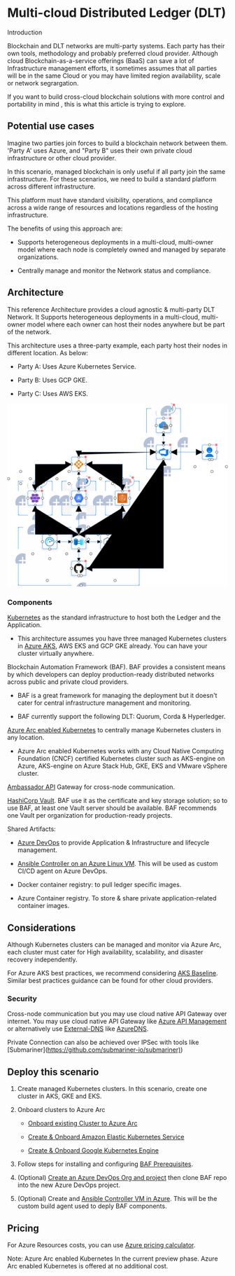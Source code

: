 # Multi-cloud Distributed Ledger (DLT)

Introduction

Blockchain and DLT networks are multi-party systems. Each party has
their own tools, methodology and probably preferred cloud provider.
Although cloud Blockchain-as-a-service offerings (BaaS) can save a lot
of Infrastructure management efforts, it sometimes assumes that all parties will be
in the same Cloud or you may have limited region availability, scale or network segrargation.

If you want to build cross-cloud blockchain solutions with more control and portability in mind , this is what this article is trying to explore.

## Potential use cases

Imagine two parties join forces to build a blockchain network between
them. 'Party A' uses Azure, and "Party B" uses their own private cloud
infrastructure or other cloud provider.

In this scenario, managed blockchain is only useful if all party join
the same infrastructure. For these scenarios, we need to build a
standard platform across different infrastructure.

This platform must have standard visibility, operations, and compliance
across a wide range of resources and locations regardless of the hosting
infrastructure.

The benefits of using this approach are:

-   Supports heterogeneous deployments in a multi-cloud, multi-owner
    model where each node is completely owned and managed by separate
    organizations.

-   Centrally manage and monitor the Network status and compliance.

## Architecture

This reference Architecture provides a cloud agnostic & multi-party DLT
Network. It Supports heterogeneous deployments in a multi-cloud,
multi-owner model where each owner can host their nodes anywhere but be
part of the network.

This architecture uses a three-party example, each party host their
nodes in different location. As below:

-   Party A: Uses Azure Kubernetes Service.

-   Party B: Uses GCP GKE.

-   Party C: Uses AWS EKS.

<p align="center">
  <img src="images/MultiCloud-DLT.svg">
</p>


### Components

[Kubernetes](https://kubernetes.io/) as the standard infrastructure to
host both the Ledger and the Application.

-   This architecture assumes you have three managed Kubernetes clusters
    in [Azure
    AKS](https://docs.microsoft.com/en-us/azure/aks/intro-kubernetes),
    AWS EKS and GCP GKE already. You can have your cluster virtually
    anywhere.

Blockchain Automation Framework (BAF). BAF provides a consistent means
by which developers can deploy production-ready distributed networks
across public and private cloud providers.

-   BAF is a great framework for managing the deployment but it doesn't
    cater for central infrastructure management and monitoring.

-   BAF currently support the following DLT: Quorum, Corda &
    Hyperledger.

[Azure Arc enabled
Kubernetes](https://docs.microsoft.com/en-gb/azure/azure-arc/kubernetes/overview)
to centrally manage Kubernetes clusters in any location.

-   Azure Arc enabled Kubernetes works with any Cloud Native Computing
    Foundation (CNCF) certified Kubernetes cluster such as AKS-engine on
    Azure, AKS-engine on Azure Stack Hub, GKE, EKS and VMware vSphere
    cluster.

[Ambassador API](https://www.getambassador.io/) Gateway for cross-node
communication.

[HashiCorp Vault](https://www.hashicorp.com/products/vault). BAF use it
as the certificate and key storage solution; so to use BAF, at least one
Vault server should be available. BAF recommends one Vault per
organization for production-ready projects.

Shared Artifacts:

-   [Azure DevOps](https://dev.azure.com/) to provide Application &
    Infrastructure and lifecycle management.

-   [Ansible Controller on an Azure Linux VM](https://azuredevopslabs.com/labs/vstsextend/ansible/). This will be used as custom
    CI/CD agent on Azure DevOps.

-   Docker container registry: to pull ledger specific images.

-   Azure Container registry. To store & share private
    application-related container images.

## Considerations

Although Kubernetes clusters can be managed and monitor via Azure Arc,
each cluster must cater for High availability, scalability, and disaster
recovery independently.

For Azure AKS best practices, we recommend considering [AKS
Baseline](https://docs.microsoft.com/en-us/azure/architecture/reference-architectures/containers/aks/secure-baseline-aks).
Similar best practices guidance can be found for other cloud providers.

### Security

Cross-node communication but you may use cloud native API Gateway over
internet. You may use cloud native API Gateway like [Azure API
Management](https://docs.microsoft.com/en-us/azure/api-management/how-to-deploy-self-hosted-gateway-azure-kubernetes-service)
or alternatively use
[External-DNS](https://github.com/kubernetes-sigs/external-dns) like
[AzureDNS](https://azure.microsoft.com/en-us/services/dns).

Private Connection can also be achieved over IPSec with tools like
\[Submariner\](<https://github.com/submariner-io/submariner)>)

## Deploy this scenario

1.  Create managed Kubernetes clusters. In this scenario, create one cluster in AKS, GKE and EKS.

2.  Onboard clusters to Azure Arc

      - [Onboard existing Cluster to Azure Arc](https://azurearcjumpstart.io/azure_arc_jumpstart/azure_arc_k8s/general/onboard_k8s/)

      - [Create & Onboard Amazon Elastic Kubernetes Service](https://azurearcjumpstart.io/azure_arc_jumpstart/azure_arc_k8s/eks/eks_terraform/)

      - [Create & Onboard Google Kubernetes Engine](https://azurearcjumpstart.io/azure_arc_jumpstart/azure_arc_k8s/gke/gke_terraform/)

3.  Follow steps for installing and configuring [BAF
    Prerequisites](https://blockchain-automation-framework.readthedocs.io/en/latest/prerequisites.html). 
    
4.  (Optional) [Create an Azure DevOps Org and
    project](https://docs.microsoft.com/en-us/azure/devops/organizations/accounts/create-organization?view=azure-devops) then clone BAF repo into the new Azure DevOps project.

5.  (Optional) Create and [Ansible Controller VM in
    Azure](https://azuredevopslabs.com/labs/vstsextend/ansible/). This will be the custom build agent used to deply BAF components.


## Pricing

For Azure Resources costs, you can use [Azure pricing
calculator](https://azure.microsoft.com/en-gb/pricing/calculator/).

Note: Azure Arc enabled Kubernetes In the current preview phase. Azure
Arc enabled Kubernetes is offered at no additional cost.
